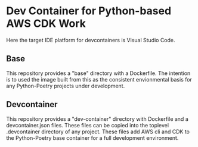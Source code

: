 # Dev Container for Python-based AWS CDK Work

Here the target IDE platform for devcontainers is Visual Studio Code.

## Base
This repository provides a "base" directory with a Dockerfile.  The intention is to used the image built from this as the consistent envionmental basis for any Python-Poetry projects under development.

## Devcontainer
This repository provides a "dev-container" directory with Dockerfile and a devcontainer.json files.  These files can be copied into the toplevel .devcontainer directory of any project.
These files add AWS cli and CDK to the Python-Poetry base container for a full development environment.
